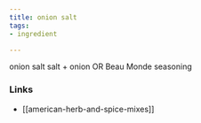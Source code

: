 ```yaml
---
title: onion salt
tags:
- ingredient

---
```

onion salt salt + onion OR Beau Monde seasoning

### Links

* [[american-herb-and-spice-mixes]]
